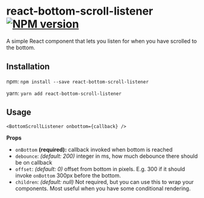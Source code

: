 # react-bottom-scroll-listener [![NPM version](https://img.shields.io/npm/v/react-bottom-scroll-listener.svg?style=flat)](https://www.npmjs.com/package/react-bottom-scroll-listener)

A simple React component that lets you listen for when you have scrolled to the bottom.

## Installation

npm:
`npm install --save react-bottom-scroll-listener`

yarn:
`yarn add react-bottom-scroll-listener`

## Usage

```
<BottomScrollListener onbottom={callback} />
```
__Props__

* `onBottom` __(required):__ callback invoked when bottom is reached
* `debounce`: _(default: 200)_ integer in ms, how much debounce there should be on callback
* `offset`: _(default: 0)_ offset from bottom in pixels. E.g. 300 if it should invoke `onBottom` 300px before the bottom.
* `children`: _(default: null)_ Not required, but you can use this to wrap your components. Most useful when you have some conditional rendering.
